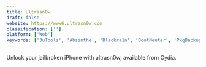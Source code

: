 ```yaml
---
title: Ultrasn0w
draft: false 
website: https://www6.ultrasn0w.com
classification: ['']
platform: ['Web']
keywords: ['3uTools', 'Absinthe', 'Blackra1n', 'BootNeuter', 'PkgBackup', 'Spirit', 'TinyUmbrella', 'redsn0w', 'sn0wbreeze']
---
```

Unlock your jailbroken iPhone with ultrasn0w, available from Cydia.